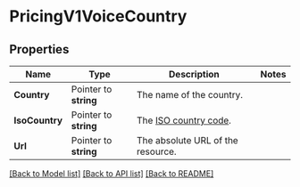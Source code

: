 # PricingV1VoiceCountry

## Properties

Name | Type | Description | Notes
------------ | ------------- | ------------- | -------------
**Country** | Pointer to **string** | The name of the country. |
**IsoCountry** | Pointer to **string** | The [ISO country code](http://en.wikipedia.org/wiki/ISO_3166-1_alpha-2). |
**Url** | Pointer to **string** | The absolute URL of the resource. |

[[Back to Model list]](../README.md#documentation-for-models) [[Back to API list]](../README.md#documentation-for-api-endpoints) [[Back to README]](../README.md)


